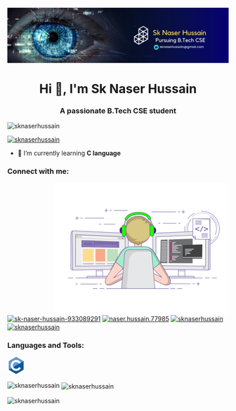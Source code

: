![Header](https://github.com/SkNaserHussain/SkNaserHussain/blob/main/Github%20%20banner.png)
<h1 align="center">Hi 👋, I'm Sk Naser Hussain</h1>
<h3 align="center">A passionate B.Tech CSE student </h3>

<p align="left"> <img src="https://komarev.com/ghpvc/?username=sknaserhussain&label=Profile%20views&color=0e75b6&style=flat" alt="sknaserhussain" /> </p>

<p align="left"> <a href="https://github.com/ryo-ma/github-profile-trophy"><img src="https://github-profile-trophy.vercel.app/?username=sknaserhussain" alt="sknaserhussain" /></a> </p>

- 🌱 I’m currently learning **C language**

<h3 align="left">Connect with me:</h3>
<img align="right" alt="Coding" width="400" src="https://raw.githubusercontent.com/devSouvik/devSouvik/master/gif3.gif">
<p align="left">
<a href="https://linkedin.com/in/sk-naser-hussain-933089291" target="blank"><img align="center" src="https://raw.githubusercontent.com/rahuldkjain/github-profile-readme-generator/master/src/images/icons/Social/linked-in-alt.svg" alt="sk-naser-hussain-933089291" height="30" width="40" /></a>
<a href="https://fb.com/naser.hussain.77985" target="blank"><img align="center" src="https://raw.githubusercontent.com/rahuldkjain/github-profile-readme-generator/master/src/images/icons/Social/facebook.svg" alt="naser.hussain.77985" height="30" width="40" /></a>
<a href="https://instagram.com/sknaserhussain" target="blank"><img align="center" src="https://raw.githubusercontent.com/rahuldkjain/github-profile-readme-generator/master/src/images/icons/Social/instagram.svg" alt="sknaserhussain" height="30" width="40" /></a>
<a href="https://www.leetcode.com/sknaserhussain" target="blank"><img align="center" src="https://raw.githubusercontent.com/rahuldkjain/github-profile-readme-generator/master/src/images/icons/Social/leet-code.svg" alt="sknaserhussain" height="30" width="40" /></a>
</p>

<h3 align="left">Languages and Tools:</h3>
<p align="left"> <a href="https://www.cprogramming.com/" target="_blank" rel="noreferrer"> <img src="https://raw.githubusercontent.com/devicons/devicon/master/icons/c/c-original.svg" alt="c" width="40" height="40"/> </a> </p>

<p><img align="left" src="https://github-readme-stats.vercel.app/api/top-langs?username=sknaserhussain&show_icons=true&locale=en&layout=compact" alt="sknaserhussain" /></p>

<p>&nbsp;<img align="center" src="https://github-readme-stats.vercel.app/api?username=sknaserhussain&show_icons=true&locale=en" alt="sknaserhussain" /></p>

<p><img align="center" src="https://github-readme-streak-stats.herokuapp.com/?user=sknaserhussain&" alt="sknaserhussain" /></p>

